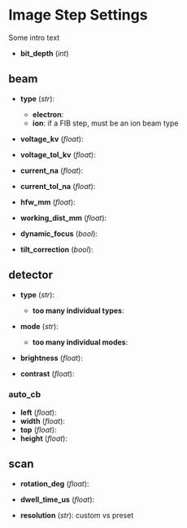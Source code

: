 # Image Step Settings

Some intro text

- **bit_depth** (*int*)

## beam

- **type** (*str*):
    - **electron**:
    - **ion**: if a FIB step, must be an ion beam type

- **voltage_kv** (*float*):
- **voltage_tol_kv** (*float*):

- **current_na** (*float*):
- **current_tol_na** (*float*):

- **hfw_mm** (*float*):

- **working_dist_mm** (*float*):

- **dynamic_focus** (*bool*):

- **tilt_correction** (*bool*):

## detector

- **type** (*str*):
    - **too many individual types**:

- **mode** (*str*):
    - **too many individual modes**:

- **brightness** (*float*):

- **contrast** (*float*):

### auto_cb

- **left** (*float*):
- **width** (*float*):
- **top** (*float*):
- **height** (*float*):


## scan

- **rotation_deg** (*float*):

- **dwell_time_us** (*float*):

- **resolution** (*str*): custom vs preset
